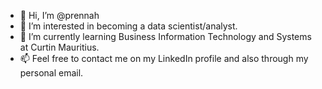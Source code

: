 - 👋 Hi, I’m @prennah
- 👀 I’m interested in becoming a data scientist/analyst.
- 🌱 I’m currently learning Business Information Technology and Systems at Curtin Mauritius.
- 📫 Feel free to contact me on my LinkedIn profile and also through my personal email.

<!---
prennah/prennah is a ✨ special ✨ repository because its `README.md` (this file) appears on your GitHub profile.
You can click the Preview link to take a look at your changes.
--->
